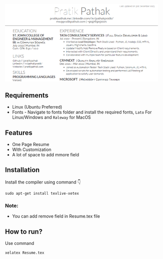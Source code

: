 ![Alt text](image.png)

## Requirements
- Linux (Ubuntu Preferred)
- Fonts - Navigate to fonts folder and install the required fonts, `Lato` For Linux/Windows and `Raleway` for MacOS

## Features
- One Page Resume
- With Customization
- A lot of space to add mmore field

## Installation
Install the compiler using command 👇

```
sudo apt-get install texlive-xetex
```



### Note:
+ You can add remove field in Resume.tex file


## How to run?
Use command

```
xelatex Resume.tex
```

